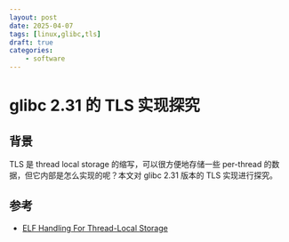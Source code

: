 ```yaml
---
layout: post
date: 2025-04-07
tags: [linux,glibc,tls]
draft: true
categories:
    - software
---
```


# glibc 2.31 的 TLS 实现探究

## 背景

TLS 是 thread local storage 的缩写，可以很方便地存储一些 per-thread 的数据，但它内部是怎么实现的呢？本文对 glibc 2.31 版本的 TLS 实现进行探究。

<!-- more -->

## 参考

- [ELF Handling For Thread-Local Storage](https://www.akkadia.org/drepper/tls.pdf)
